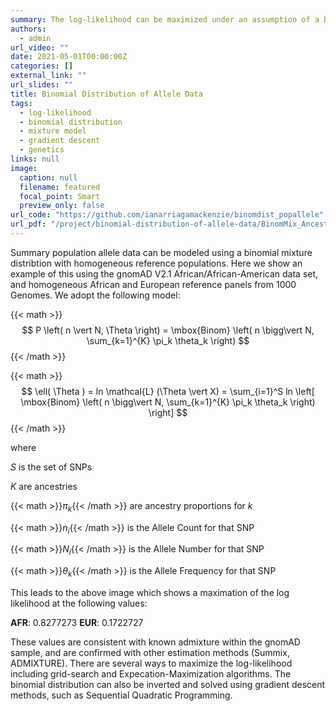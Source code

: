 ```yaml
---
summary: The log-likelihood can be maximized under an assumption of a binomial mixture to infer ancestry.
authors:
  - admin
url_video: ""
date: 2021-05-01T00:00:00Z
categories: []
external_link: ""
url_slides: ""
title: Binomial Distribution of Allele Data
tags:
  - log-likelihood
  - binomial distribution
  - mixture model
  - gradient descent
  - genetics
links: null
image:
  caption: null
  filename: featured
  focal_point: Smart
  preview_only: false
url_code: "https://github.com/ianarriagamackenzie/binomdist_popallele"
url_pdf: "/project/binomial-distribution-of-allele-data/BinomMix_Ancestry_Supp.pdf"
---
```


Summary population allele data can be modeled using a binomial mixture distribtion with homogeneous reference populations. Here we show an example of this using the gnomAD V2.1 African/African-American data set, and homogeneous African and European reference panels from 1000 Genomes. We adopt the following model:

{{< math >}}
$$
P \left( n \vert N, \Theta \right) = \mbox{Binom} \left( n \bigg\vert N, \sum_{k=1}^{K} \pi_k \theta_k \right)
$$
{{< /math >}}

{{< math >}}
$$
\ell( \Theta ) = ln \mathcal{L} (\Theta \vert X) = \sum_{i=1}^S ln \left[ \mbox{Binom} \left( n \bigg\vert N, \sum_{k=1}^{K} \pi_k \theta_k \right) \right]
$$
{{< /math >}}

where 

*S* is the set of SNPs

*K* are ancestries

{{< math >}}$\pi_k${{< /math >}} are ancestry proportions for *k*

{{< math >}}$n_i${{< /math >}} is the Allele Count for that SNP

{{< math >}}$N_i${{< /math >}} is the Allele Number for that SNP

{{< math >}}$\theta_k${{< /math >}} is the Allele Frequency for that SNP

This leads to the above image which shows a maximation of the log likelihood at the following values:

**AFR**: 0.8277273
**EUR**: 0.1722727

These values are consistent with known admixture within the gnomAD sample, and are confirmed with other estimation methods (Summix, ADMIXTURE).  There are several ways to maximize the log-likelihood including grid-search and Expecation-Maximization algorithms. The binomial distribution can also be inverted and solved using gradient descent methods, such as Sequential Quadratic Programming.